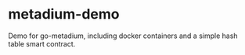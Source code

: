 # metadium-demo
Demo for go-metadium, including docker containers and a simple hash table smart contract.
